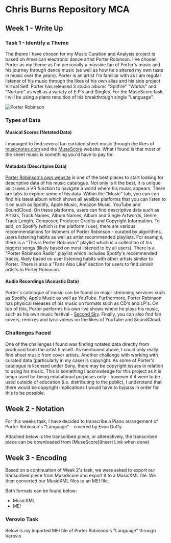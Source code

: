 # Chris Burns Repository MCA 

## Week 1 - Write Up 

### Task 1 - Identify a Theme

The theme I have chosen for my Music Curation and Analysis project is based on American electronic dance artist Porter Robinson. I've chosen Porter as my theme as I'm personally a massive fan of Porter's music and his journey through dance music (as well as how he's altered my own taste in music over the years). Porter is an artist I'm familiar with as I am regular listener of his music through the likes of his own alias and his side project Virtual Self. Porter has released 3 studio albums "Spitfire" "Worlds" and "Nurture" as well as a variety of E.P's and Singles. For the MuseScore task, I will be using a piano rendition of his breakthrough single "Language". 

![Porter Robinson](https://dancingastronaut.com/wp-content/uploads/2019/06/Porter-Robinson-Worlds-Live.jpg)

### Types of Data

#### Musical Scores (Notated Data)

I managed to find several fan curtated sheet music through the likes of [musicnotes.com](https://www.musicnotes.com/sheet-music/artist/porter-robinson) and the [MuseScore](https://musescore.com/user/37423453/scores/6737762) website. What I found is that most of the sheet music is something you'd have to pay for.

#### Metadata (Descritpive Data) 

[Porter Robinson's own website](https://porterrobinson.com/) is one of the best places to start looking for descriptive data of his music catalogue. Not only is it the best, it is unique as it uses a VR function to navigate a world where his music appears. There are tabs to explore some of his data. Within the "Music" tab, you can can find his latest album which shows all availble platforms that you can listen to it on such as Spotify, Apple Music, Amazon Music, YouTube and SoundCloud. On these platforms, users can find descriptive data such as Artists, Track Names, Album Names, Album and Single Artwords, Genre, Track Length, Composer, Producer Credits and Copyright Information. To add, on Spotify (which is the platform I use), there are various recommendations for listeners of Porter Robinson - curated by algorithms, users listening habits as well as artist recommended playlists. For example, there is a "This is Porter Robinson" playlist which is a collection of his biggest songs (likely based on most listened to by all users). There is a "Porter Robinson Radio" playlist which includes Spotify's recommended tracks, likely based on user listening habits with other artists similar to Porter. There is also a "Fans Also Like" section for users to find simialr artists to Porter Robinson. 

#### Audio Recordings (Acoustic Data) 

Porter's catalogue of music can be found on major streaming services such as Spotify, Apple Music as well as YouTube. Furthermore, Porter Robinson has physical releases of his music on formats such as CD's and LP's. On top of this, Porter performs his own live shows where he plays his music, such as his own music festival - [Second Sky](https://www.youtube.com/watch?v=qMc-4GsuXJc&t=3844s). Finally, you can also find fan covers, remixes and lyric videos on the likes of YouTube and SoundCloud.

### Challenges Faced 

One of the challenges I found was finding notated data directly from produced from the artist himself. As mentioned above, I could only really find sheet music from cover artists. Another challenge with working with curated data (particularly in my case) is copyright. As some of Porter's catalogue is licensed under Sony, there may be copyright issues in relation to using his music. This is something I acknowledge for this project as it is beign used for being educational purposes only - however if it were to be used outside of education (i.e. distributing to the public), I understand that there would be copyright implications I would have to bypass in order for this to be possible. 

## Week 2 - Notation 

For this weeks task, I have decided to transcribe a Piano arrangement of Porter Robinson's "Language" - covered by Evan Duffy. 

Attached below is the transcribed piece, or alternatively, the transcribed piece can be downloaded from [MuseScore](Insert Link when done) 


## Week 3 - Encoding 

Based on a continuation of Week 2's task, we were asked to export our transcribed piece from MuseScore and export it to a MusicXML file. We then converted our MusicXML files to an MEI file. 

Both formats can be found below: 
- MusicXML 
- MEI 

### Verovio Task 

Below is my imported MEI file of Porter Robinson's "Language" through Verovio 
